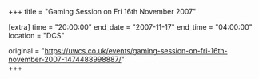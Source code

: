 +++
title = "Gaming Session on Fri 16th November 2007"

[extra]
time = "20:00:00"
end_date = "2007-11-17"
end_time = "04:00:00"
location = "DCS"

original = "https://uwcs.co.uk/events/gaming-session-on-fri-16th-november-2007-1474488998887/"    
+++



